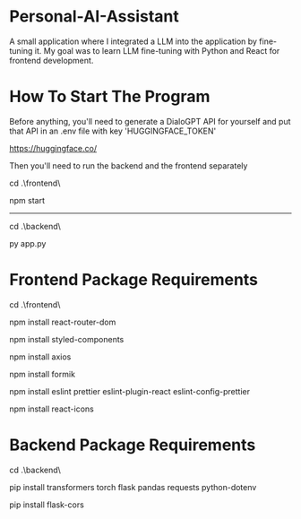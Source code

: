 # Personal-AI-Assistant
A small application where I integrated a LLM into the application by fine-tuning it. My goal was to learn LLM fine-tuning with Python and React for frontend development.

# How To Start The Program

Before anything, you'll need to generate a DialoGPT API for yourself and put that API in an .env file with key 'HUGGINGFACE_TOKEN'

https://huggingface.co/

Then you'll need to run the backend and the frontend separately

cd .\frontend\

npm start

---------------------
cd .\backend\

py app.py

# Frontend Package Requirements

cd .\frontend\ 

npm install react-router-dom

npm install styled-components

npm install axios

npm install formik

npm install eslint prettier eslint-plugin-react eslint-config-prettier

npm install react-icons

# Backend Package Requirements

cd .\backend\

pip install transformers torch flask pandas requests python-dotenv

pip install flask-cors
